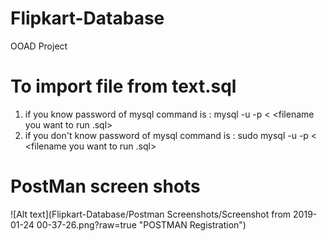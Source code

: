 # Flipkart-Database
OOAD Project
# To import file from text.sql  
1. if you know password of mysql command is : mysql -u <username> -p <your databasename > < <filename you want to run .sql>
2. if you don't know password of mysql command is : sudo mysql -u <username> -p <your databasename > < <filename you want to run .sql>

# PostMan screen shots
![Alt text](Flipkart-Database/Postman Screenshots/Screenshot from 2019-01-24 00-37-26.png?raw=true "POSTMAN Registration")
